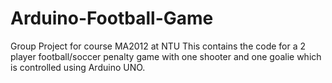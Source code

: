 # Arduino-Football-Game
Group Project for course MA2012 at NTU
This contains the code for a 2 player football/soccer penalty game with one shooter and one goalie which is controlled using Arduino UNO.
